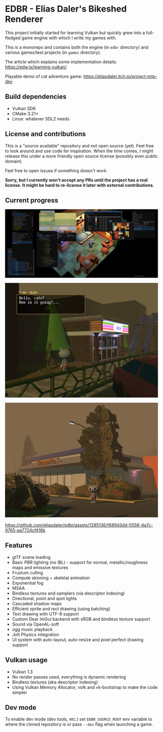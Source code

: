 # EDBR - Elias Daler's Bikeshed Renderer

This project initially started for learning Vulkan but quickly grew into a full-fledged game engine with which I write my games with.

This is a monorepo and contains both the engine (in `edbr` directory) and various games/test projects (in `games` directory).

The article which explains some implementation details: https://edw.is/learning-vulkan/

Playable demo of cat adventure game: https://eliasdaler.itch.io/project-mtp-dev

## Build dependencies

* Vulkan SDK
* CMake 3.21+
* Linux: whatever SDL2 needs

## License and contributions

This is a "source available" repository and not open source (yet). Feel free to look around and use code for inspiration. When the time comes, I might release this under a more friendly open source license (possibly even public domain).

Feel free to open issues if something doesn't work.

**Sorry, but I currently won't accept any PRs until the project has a real license. It might be hard to re-license it later with external contributions.**

## Current progress

![dev_tools](screenshots/10_dev_tools.png)

![dialogue](screenshots/12_dialogue.png)

![burger_joint](screenshots/11_burger_joint.png)

https://github.com/eliasdaler/edbr/assets/1285136/f689d3dd-5556-4a7c-9765-aa7724cf416b

## Features

* glTF scene loading
* Basic PBR lighting (no IBL) - support for normal, metallic/roughness maps and emissive textures
* Frustum culling
* Compute skinning + skeletal animation
* Exponential fog
* MSAA
* Bindless textures and samplers (via descriptor indexing)
* Directional, point and spot lights
* Cascaded shadow maps
* Efficient sprite and rect drawing (using batching)
* Text drawing with UTF-8 support
* Custom Dear ImGui backend with sRGB and bindless texture support
* Sound via OpenAL-soft
* ogg music playback
* Jolt Physics integration
* UI system with auto-layout, auto-resize and pixel perfect drawing support

## Vulkan usage

* Vulkan 1.3
* No render passes used, everything is dynamic rendering
* Bindless textures (aka descriptor indexing)
* Using Vulkan Memory Allocator, volk and vk-bootstrap to make the code simpler

## Dev mode

To enable dev mode (dev tools, etc.) set `EDBR_SOURCE_ROOT` env variable to where the cloned repository is or pass `--dev` flag when launching a game.
